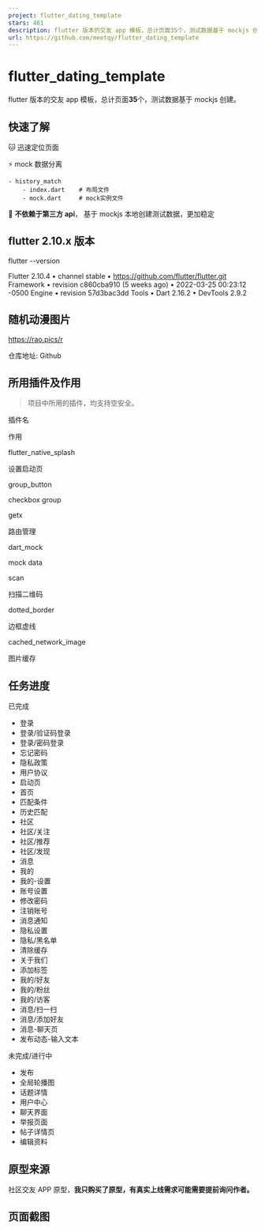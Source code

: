 ```yaml
---
project: flutter_dating_template
stars: 461
description: flutter 版本的交友 app 模板，总计页面35个，测试数据基于 mockjs 创建（A dating app template for The Flutter version, with a total of 35 pages, was created based on MockJS.）
url: https://github.com/meetqy/flutter_dating_template
---
```


flutter\_dating\_template
=========================

flutter 版本的交友 app 模板，总计页面**35**个，测试数据基于 mockjs 创建。

快速了解
----

🐱 迅速定位页面

⚡ mock 数据分离

```
- history_match
    - index.dart    # 布局文件
    - mock.dart     # mock实例文件
```

🌊 **不依赖于第三方 api**， 基于 mockjs 本地创建测试数据，更加稳定

flutter 2.10.x 版本
-----------------

flutter --version

Flutter 2.10.4 • channel stable • https://github.com/flutter/flutter.git
Framework • revision c860cba910 (5 weeks ago) • 2022-03-25 00:23:12 -0500
Engine • revision 57d3bac3dd
Tools • Dart 2.16.2 • DevTools 2.9.2

随机动漫图片
------

https://rao.pics/r

仓库地址: Github

所用插件及作用
-------

> 项目中所用的插件，均支持空安全。

插件名

作用

flutter\_native\_splash

设置启动页

group\_button

checkbox group

getx

路由管理

dart\_mock

mock data

scan

扫描二维码

dotted\_border

边框虚线

cached\_network\_image

图片缓存

任务进度
----

已完成

-   登录
-   登录/验证码登录
-   登录/密码登录
-   忘记密码
-   隐私政策
-   用户协议
-   启动页
-   首页
-   匹配条件
-   历史匹配
-   社区
-   社区/关注
-   社区/推荐
-   社区/发现
-   消息
-   我的
-   我的-设置
-   账号设置
-   修改密码
-   注销账号
-   消息通知
-   隐私设置
-   隐私/黑名单
-   清除缓存
-   关于我们
-   添加标签
-   我的/好友
-   我的/粉丝
-   我的/访客
-   消息/扫一扫
-   消息/添加好友
-   消息-聊天页
-   发布动态-输入文本

未完成/进行中

-   发布
-   全局轮播图
-   话题详情
-   用户中心
-   聊天界面
-   举报页面
-   帖子详情页
-   编辑资料

原型来源
----

社区交友 APP 原型，**我只购买了原型，有真实上线需求可能需要提前询问作者。**

页面截图
----
